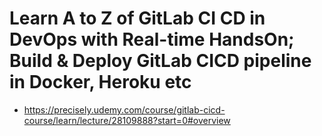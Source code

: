 # Learn A to Z of GitLab CI CD in DevOps with Real-time HandsOn; Build & Deploy GitLab CICD pipeline in Docker, Heroku etc
- https://precisely.udemy.com/course/gitlab-cicd-course/learn/lecture/28109888?start=0#overview